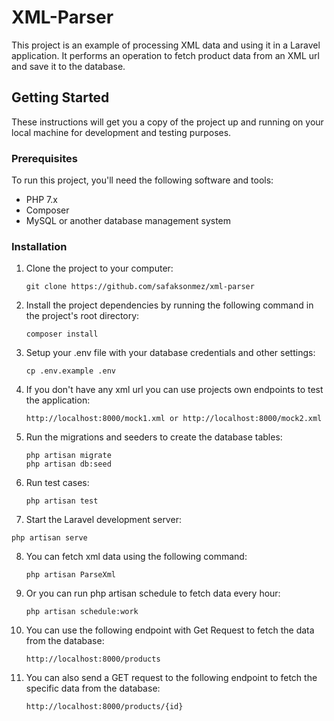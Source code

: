 # XML-Parser

This project is an example of processing XML data and using it in a Laravel application. It performs an operation to fetch product data from an XML url and save it to the database.

## Getting Started

These instructions will get you a copy of the project up and running on your local machine for development and testing purposes.

### Prerequisites

To run this project, you'll need the following software and tools:

-   PHP 7.x
-   Composer
-   MySQL or another database management system

### Installation

1. Clone the project to your computer:
    ```
    git clone https://github.com/safaksonmez/xml-parser
    ```
2. Install the project dependencies by running the following command in the project's root directory:
    ```
    composer install
    ```
3. Setup your .env file with your database credentials and other settings:
    ```
    cp .env.example .env
    ```
4. If you don't have any xml url you can use projects own endpoints to test the application:
    ```
    http://localhost:8000/mock1.xml or http://localhost:8000/mock2.xml
    ```
5. Run the migrations and seeders to create the database tables:
    ```
    php artisan migrate
    php artisan db:seed
    ```
6. Run test cases:
    ```
    php artisan test
    ```
7. Start the Laravel development server:

```
php artisan serve
```

8. You can fetch xml data using the following command:
    ```
    php artisan ParseXml
    ```
9. Or you can run php artisan schedule to fetch data every hour:
    ```
    php artisan schedule:work
    ```
10. You can use the following endpoint with Get Request to fetch the data from the database:
    ```
    http://localhost:8000/products
    ```
11. You can also send a GET request to the following endpoint to fetch the specific data from the database:
    ```
    http://localhost:8000/products/{id}
    ```
